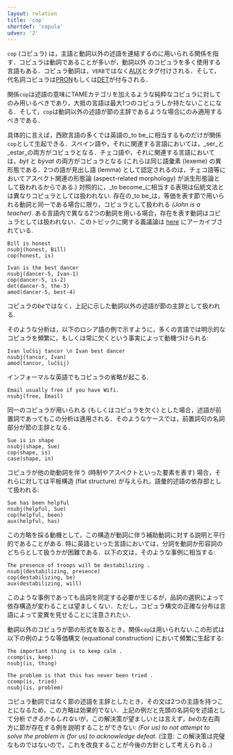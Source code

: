 ```yaml
---
layout: relation
title: 'cop'
shortdef: 'copula'
udver: '2'
---
```


`cop` (コピュラ) は，主語と動詞以外の述語を連結するのに用いられる関係を指す．コピュラは動詞であることが多いが，動詞以外 <!--(-pronominal 代名詞)--> のコピュラを多く使用する言語もある．コピュラ動詞は，`VERB`ではなく[AUX]()とタグ付けされる．そして，代名詞コピュラは[PRON]()もしくは[DET]()が付与される．

関係`cop`は述語の意味にTAMEカテゴリを加えるような純粋なコピュラに対してのみ用いるべきであり，大抵の言語は最大1つのコピュラしか持たないことになる．そして，`cop`は動詞以外の述語が節の主辞であるような場合にのみ適用するべきである．

具体的に言えば，西欧言語の多くでは英語の_to be_に相当するものだけが関係`cop`として生起できる．スペイン語や，それに関連する言語においては，_ser_と_estar_の両方がコピュラとなる．チェコ語や，それに関連する言語においては，_být_ と _bývat_ の両方がコピュラとなる (これらは同じ語彙素 (lexeme) の異形態である．2つの語が見出し語 (lemma) として認定されるのは，チェコ語等においてアスペクト関連の形態論 (aspect-related morphology) が派生形態論として扱われるからである.)
対照的に，_to become_に相当する表現は伝統文法とは異なりコピュラとしては扱われない. 存在の_to be_は，等価を表す節で用いられる動詞と同一である場合に限り，コピュラとして扱われる _(John is a teacher)_. ある言語内で異なる2つの動詞を用いる場合，存在を表す動詞はコピュラとしては扱われない．このトピックに関する義議論は [here](https://universaldependencies.org/v2/copula.html#guidelines-for-udv2) にアーカイブされている.

~~~ sdparse
Bill is honest
nsubj(honest, Bill)
cop(honest, is)
~~~

~~~ sdparse
Ivan is the best dancer
nsubj(dancer-5, Ivan-1)
cop(dancer-5, is-2)
det(dancer-5, the-3)
amod(dancer-5, best-4)
~~~

コピュラの*be*ではなく，上記に示した動詞以外の述語が節の主辞として扱われる.

そのような分析は，以下のロシア語の例で示すように，多くの言語では明示的なコピュラを頻繁に，もしくは常に欠くという事実によって動機づけられる:

~~~ sdparse
Ivan lučšij tancor \n Ivan best dancer
nsubj(tancor, Ivan)
amod(tancor, lučšij)
~~~

インフォーマルな英語でもコピュラの省略が起こる.

~~~ sdparse
Email usually free if you have Wifi.
nsubj(free, Email)
~~~

同一のコピュラが用いられる (もしくはコピュラを欠く) とした場合，述語が前置詞であってもこの分析は適用される．そのようなケースでは，前置詞句の名詞部分が節の主辞となる．

~~~ sdparse
Sue is in shape
nsubj(shape, Sue)
cop(shape, is)
case(shape, in)
~~~

<!--元々コメントアウトの部分
A parallel can also be drawn to so-called raising-to-object or small clause constructions in English.
Under the basic analysis proposed for SD, the predicate complement is
not linked to its subject argument, but in the enhanced representation
(see below), the linkage is then parallel to the treatment in a zero
copula language:

~~~ sdparse
I judge Ivan the best dancer
nsubj(judge-2, I-1)
obj(judge-2, Ivan-3)
xcomp(judge-2, dancer-6)
det(dancer-6, the-4)
amod(dancer-6, best-5)
nsubj(dancer-6, Ivan-3)
~~~
-->

コピュラが他の助動詞を伴う (時制やアスペクトといった要素を表す) 場合，それらに対しては平板構造 (flat structure) が与えられ，語彙的述語の依存部として扱われる:

~~~ sdparse
Sue has been helpful
nsubj(helpful, Sue)
cop(helpful, been)
aux(helpful, has)
~~~

この方略を採る動機として，この構造が動詞に伴う補助動詞に対する説明と平行的であることがある. 特に英語といった言語においては，分詞を動詞か形容詞のどちらとして扱うかが困難である．以下の文は，そのような事例に相当する:

~~~ sdparse
The presence of troops will be destabilizing .
nsubj(destabilizing, presence)
cop(destabilizing, be)
aux(destabilizing, will)
~~~

このような事例であっても品詞を同定する必要が生じるが，品詞の選択によって依存構造が変わることは望ましくない．ただし，コピュラ構文の正確な分布は言語によって変異を見せることに注意されたい．

動詞以外のコピュラが節の形式を取るとき，関係`cop`は用いられない.この形式は以下の例のような等価構文 (equational construction) において頻繁に生起する:

~~~ sdparse
The important thing is to keep calm .
ccomp(is, keep)
nsubj(is, thing)
~~~

~~~ sdparse
The problem is that this has never been tried .
ccomp(is, tried)
nsubj(is, problem)
~~~

コピュラ動詞ではなく節の述語を主辞としたとき，その文は2つの主語を持つことになるため，この方略は効果的でない．上記の例だと先頭の名詞句を述語として分析*できるかもしれない*が，この解決策が望ましいとは言えず，*be*の左右両方に節が存在する例を説明することができない: *(For us) to not attempt to solve the problem is (for us) to acknowledge defeat*.
(注意: この解決策は完璧なものではないので，これを改良することが今後の方針として考えられる．)